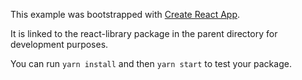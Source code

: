This example was bootstrapped with [Create React App](https://github.com/facebook/create-react-app).

It is linked to the react-library package in the parent directory for development purposes.

You can run `yarn install` and then `yarn start` to test your package.
